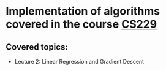 # Implementation of algorithms covered in the course [CS229](https://www.youtube.com/playlist?list=PLoROMvodv4rMiGQp3WXShtMGgzqpfVfbU)

## Covered topics:

- Lecture 2: Linear Regression and Gradient Descent
